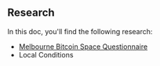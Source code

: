 ## Research
In this doc, you'll find the following research:
- [Melbourne Bitcoin Space Questionnaire](./survey)
- Local Conditions 

